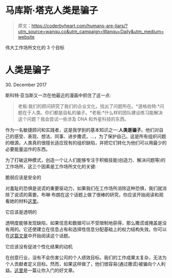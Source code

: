 # 马库斯·塔克人类是骗子

> 原文：<https://coderbyheart.com/humans-are-liars/?utm_source=wanqu.co&utm_campaign=Wanqu+Daily&utm_medium=website>



伟大工作场所文化的 3 个目标

# 人类是骗子

<time datetime="2017-12-30T16:35+01:00" class="Title__Time-sc-13td2sy-1 gdmQVK">30\. December 2017</time>

斯科特·亚当斯又一次在他最近的漫画中抓住了这一点:

> 老板:我们的顾问研究了我们的企业文化，找出了问题所在。*道格伯特:*问题在于人类。你们都是自私的骗子。*老板:*什么样的团队建设练习能解决这个问题？我会尝试一些涉及 DNA 和外星科技的东西。

作为一名敏捷顾问和实践者，这是我学到的基本知识之一:**人类是骗子**。他们对自己的感受、表现、想法、同事、进步撒谎，...，为了保护自己。这是所有组织问题的根源。人类真的很擅长适应现有的组织缺陷，并把它们转化为他们可以用最少的必要能量运作的东西。

为了打破这种模式，创造一个让人们能够专注于积极技能(创造力、解决问题等)的工作场所，这三个因素是工作场所文化的关键:

脆弱应该是安全的

对羞耻的恐惧是说谎的重要驱动力，如果我们在工作场所消除这种恐惧，我们就消除了说谎的需要。布琳·布朗在这个话题上做了很棒的研究，你应该开始阅读和观看她的材料[这里](https://www.ted.com/speakers/brene_brown)。

它应该是透明的

透明度能够发现缺陷，如果信息和数据可以不受限制地获得，那么撒谎或掩盖是没有用的。它还使建立在信息占有和选择性信息分配基础上的权力结构失效。你可以在[这篇文章](https://www.fastcompany.com/3036794/why-a-transparent-culture-is-good-for-business)中开始阅读这个话题。

它应该没有促进个性化结果的动机

在创意行业，没有不会伤害公司的个人绩效目标。我们的工作成果太复杂，无法为个人贡献者定义目标。然而，如果这样做了，他们很容易(通过撒谎)被骗向个人利益。[这里](https://www.forbes.com/sites/groupthink/2014/06/07/the-dark-side-of-bonus-and-incentive-programs/#4af5e680756d)是一篇让你入门的好文章。

